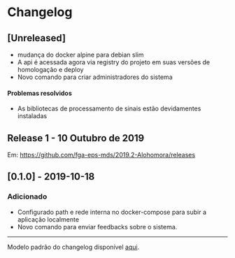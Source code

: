 # Changelog

## [Unreleased]
+ mudança do docker alpine para debian slim
+ A api é acessada agora via registry do projeto em suas versões de homologação e deploy
+ Novo comando para criar administradores do sistema

#### Problemas resolvidos
+ As bibliotecas de processamento de sinais estão devidamentes instaladas

## Release 1 - 10 Outubro de 2019

Em: https://github.com/fga-eps-mds/2019.2-Alohomora/releases

## [0.1.0] - 2019-10-18
### Adicionado
*  Configurado path e rede interna no docker-compose para subir a aplicação localmente
*  Novo comando para enviar feedbacks sobre o sistema.
 ---
 Modelo padrão do changelog disponível [aqui](https://keepachangelog.com/en/0.3.0/).

